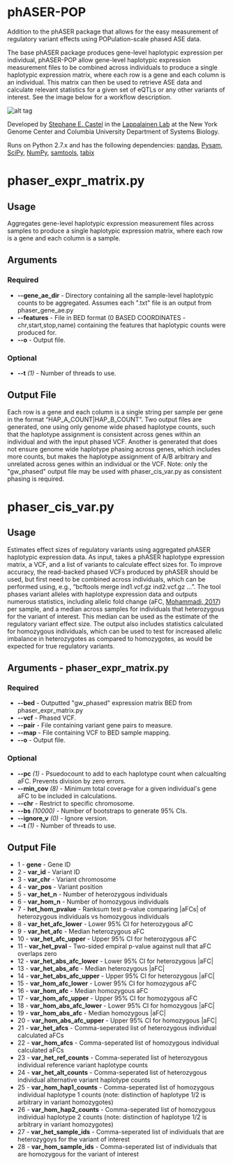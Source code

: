 # phASER-POP
Addition to the phASER package that allows for the easy measurement of regulatory variant effects using POPulation-scale phased ASE data.

The base phASER package produces gene-level haplotypic expression per individual, phASER-POP allow gene-level haplotypic expression measurement files to be combined across individuals to produce a single haplotypic expression matrix, where each row is a gene and each column is an individual. This matrix can then be used to retrieve ASE data and calculate relevant statistics for a given set of eQTLs or any other variants of interest. See the image below for a workflow description.

![alt tag](https://raw.github.com/secastel/phaser/master/docs/phaser_pop_workflow.png)

Developed by [Stephane E. Castel](mailto:scastel@nygenome.org) in the [Lappalainen Lab](http://tllab.org) at the New York Genome Center and Columbia University Department of Systems Biology.

Runs on Python 2.7.x and has the following dependencies: [pandas](http://pandas.pydata.org), [Pysam](https://github.com/pysam-developers/pysam), [SciPy](http://www.scipy.org), [NumPy](http://www.numpy.org), [samtools](http://www.htslib.org), [tabix](http://www.htslib.org/doc/tabix.html)

# phaser_expr_matrix.py
## Usage
Aggregates gene-level haplotypic expression measurement files across samples to produce a single haplotypic expression matrix, where each row is a gene and each column is a sample.

## Arguments
### Required
* **--gene_ae_dir** - Directory containing all the sample-level haplotypic counts to be aggregated. Assumes each ".txt" file is an output from phaser_gene_ae.py
* **--features** - File in BED format (0 BASED COORDINATES - chr,start,stop,name) containing the features that haplotypic counts were produced for.
* **--o** - Output file.

### Optional
* **--t** _(1)_ - Number of threads to use.

## Output File
Each row is a gene and each column is a single string per sample per gene in the format “HAP_A_COUNT|HAP_B_COUNT”. Two output files are generated, one using only genome wide phased haplotype counts, such that the haplotype assignment is consistent across genes within an individual and with the input phased VCF. Another is generated that does not ensure genome wide haplotype phasing across genes, which includes more counts, but makes the haplotype assignment of A/B arbitrary and unrelated across genes within an individual or the VCF. Note: only the "gw_phased" output file may be used with phaser_cis_var.py as consistent phasing is required.

# phaser_cis_var.py
## Usage
Estimates effect sizes of regulatory variants using aggregated phASER haplotypic expression data. As input, takes a phASER haplotype expression matrix, a VCF, and a list of variants to calculate effect sizes for. To improve accuracy, the read-backed phased VCFs produced by phASER should be used, but first need to be combined across individuals, which can be performed using, e.g., “bcftools merge ind1.vcf.gz ind2.vcf.gz …”. The tool phases variant alleles with haplotype expression data and outputs numerous statistics, including allelic fold change (aFC, [Mohammadi, 2017](http://www.genome.org/cgi/doi/10.1101/gr.216747.116)) per sample, and a median across samples for individuals that heterozygous for the variant of interest. This median can be used as the estimate of the regulatory variant effect size. The output also includes statistics calculated for homozygous individuals, which can be used to test for increased allelic imbalance in heterozygotes as compared to homozygotes, as would be expected for true regulatory variants.

## Arguments - phaser_expr_matrix.py
### Required
* **--bed** - Outputted "gw_phased" expression matrix BED from phaser_expr_matrix.py
* **--vcf** - Phased VCF.
* **--pair** - File containing variant gene pairs to measure.
* **--map** - File containing VCF to BED sample mapping.
* **--o** - Output file.

### Optional
* **--pc** _(1)_ - Psuedocount to add to each haplotype count when calcualting aFC. Prevents division by zero errors.
* **--min_cov** _(8)_ - Minimum total coverage for a given individual's gene aFC to be included in calculations.
* **--chr** - Restrict to specific chromosome.
* **--bs** _(10000)_ - Number of bootstraps to generate 95% CIs.
* **--ignore_v** _(0)_ - Ignore version.
* **--t** _(1)_ - Number of threads to use.

## Output File

* 1 - **gene** - Gene ID
* 2 - **var_id** - Variant ID
* 3 - **var_chr** -  Variant chromosome
* 4 - **var_pos** - Variant position
* 5 - **var_het_n** - Number of heterozygous individuals
* 6 - **var_hom_n** - Number of homozygous individuals
* 7 - **het_hom_pvalue** - Ranksum test p-value comparing |aFCs| of heterozygous individuals vs homozygous individuals
* 8 - **var_het_afc_lower** - Lower 95% CI for heterozygous aFC
* 9 - **var_het_afc** - Median heterozygous aFC
* 10 - **var_het_afc_upper** - Upper 95% CI for heterozygous aFC
* 11 - **var_het_pval** - Two-sided empiral p-value against null that aFC overlaps zero
* 12 - **var_het_abs_afc_lower** - Lower 95% CI for heterozygous |aFC|
* 13 - **var_het_abs_afc** - Median heterozygous |aFC|
* 14 - **var_het_abs_afc_upper** - Upper 95% CI for heterozygous |aFC|
* 15 - **var_hom_afc_lower** - Lower 95% CI for homozygous aFC 
* 16 - **var_hom_afc** - Median homozygous aFC
* 17 - **var_hom_afc_upper** - Upper 95% CI for homozygous aFC 
* 18 - **var_hom_abs_afc_lower** - Lower 95% CI for homozygous |aFC| 
* 19 - **var_hom_abs_afc** - Median homozygous |aFC|
* 20 - **var_hom_abs_afc_upper** - Upper 95% CI for homozygous |aFC|
* 21 - **var_het_afcs** - Comma-seperated list of heterozygous individual calculated aFCs
* 22 - **var_hom_afcs** - Comma-seperated list of homozygous individual calculated aFCs
* 23 - **var_het_ref_counts** - Comma-seperated list of heterozygous individual reference variant haplotype counts
* 24 - **var_het_alt_counts** - Comma-seperated list of heterozygous individual alternative variant haplotype counts
* 25 - **var_hom_hap1_counts** - Comma-seperated list of homozygous individual haplotype 1 counts (note: distinction of haplotype 1/2 is arbitrary in variant homozygotes)
* 26 - **var_hom_hap2_counts** - Comma-seperated list of homozygous individual haplotype 2 counts (note: distinction of haplotype 1/2 is arbitrary in variant homozygotes)
* 27 - **var_het_sample_ids** - Comma-seperated list of individuals that are heterozygoys for the variant of interest
* 28 - **var_hom_sample_ids** - Comma-seperated list of individuals that are homozygous for the variant of interest

